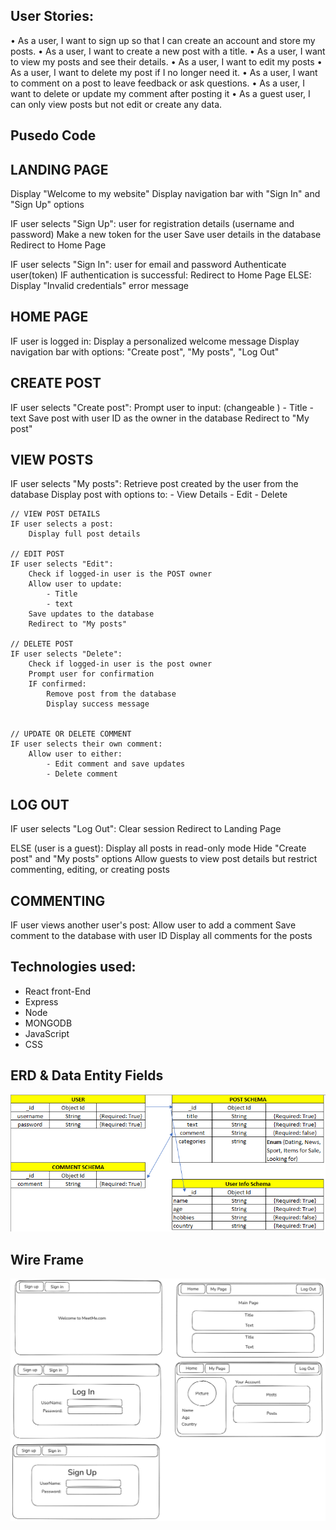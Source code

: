 ## User Stories:

• As a user, I want to sign up so that I can create an account and store my posts.
• As a user, I want to create a new post with a title.
• As a user, I want to view my posts and see their details.
• As a user, I want to edit my posts
• As a user, I want to delete my post if I no longer need it.
• As a user, I want to comment on a post to leave feedback or ask questions.
• As a user, I want to delete or update my comment after posting it
• As a guest user, I can only view posts but not edit or create any data.

## Pusedo Code

## LANDING PAGE

Display "Welcome to my website"
Display navigation bar with "Sign In" and "Sign Up" options

IF user selects "Sign Up":
user for registration details (username and password)
Make a new token for the user
Save user details in the database
Redirect to Home Page

IF user selects "Sign In":
user for email and password
Authenticate user(token)
IF authentication is successful:
Redirect to Home Page
ELSE:
Display "Invalid credentials" error message

## HOME PAGE

IF user is logged in:
Display a personalized welcome message
Display navigation bar with options: "Create post", "My posts", "Log Out"

## CREATE POST

IF user selects "Create post":
Prompt user to input: (changeable ) - Title - text
Save post with user ID as the owner in the database
Redirect to "My post"

## VIEW POSTS

IF user selects "My posts":
Retrieve post created by the user from the database
Display post with options to: - View Details - Edit - Delete

    // VIEW POST DETAILS
    IF user selects a post:
        Display full post details

    // EDIT POST
    IF user selects "Edit":
        Check if logged-in user is the POST owner
        Allow user to update:
            - Title
            - text
        Save updates to the database
        Redirect to "My posts"

    // DELETE POST
    IF user selects "Delete":
        Check if logged-in user is the post owner
        Prompt user for confirmation
        IF confirmed:
            Remove post from the database
            Display success message


    // UPDATE OR DELETE COMMENT
    IF user selects their own comment:
        Allow user to either:
            - Edit comment and save updates
            - Delete comment

## LOG OUT

IF user selects "Log Out":
Clear session
Redirect to Landing Page

ELSE (user is a guest):
Display all posts in read-only mode
Hide "Create post" and "My posts" options
Allow guests to view post details but restrict commenting, editing, or creating posts

## COMMENTING

IF user views another user's post:
Allow user to add a comment
Save comment to the database with user ID
Display all comments for the posts

## Technologies used:

- React front-End
- Express
- Node
- MONGODB
- JavaScript
- CSS

## ERD & Data Entity Fields

<img src="/Planning/meetme ERD.png">

## Wire Frame

<img src="/Planning/meetme mockup.png">
